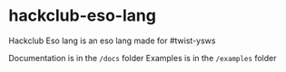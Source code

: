 # hackclub-eso-lang

Hackclub Eso lang is an eso lang made for #twist-ysws

Documentation is in the `/docs` folder
Examples is in the `/examples` folder